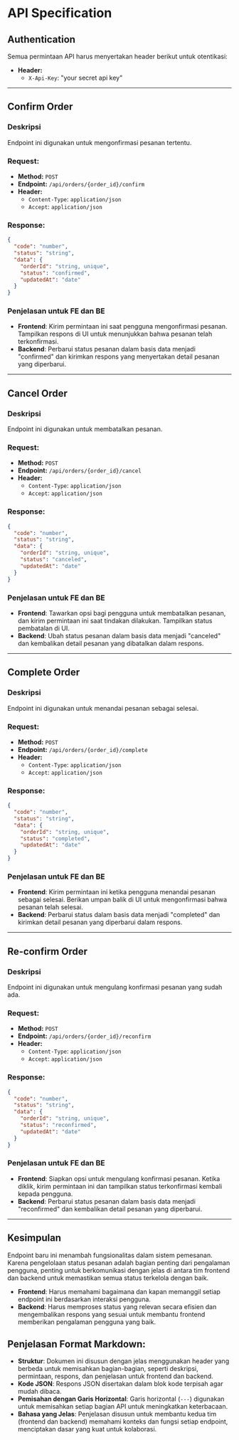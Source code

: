 

# API Specification


## Authentication


Semua permintaan API harus menyertakan header berikut untuk otentikasi:


- **Header:**
  - `X-Api-Key`: "your secret api key"


---


## Confirm Order
### Deskripsi
Endpoint ini digunakan untuk mengonfirmasi pesanan tertentu.


### **Request:**
- **Method:** `POST`
- **Endpoint:** `/api/orders/{order_id}/confirm`
- **Header:**
  - `Content-Type`: `application/json`
  - `Accept`: `application/json`


### **Response:**
```json
{
  "code": "number",
  "status": "string",
  "data": {
    "orderId": "string, unique",
    "status": "confirmed",
    "updatedAt": "date"
  }
}
```


### Penjelasan untuk FE dan BE
- **Frontend**: Kirim permintaan ini saat pengguna mengonfirmasi pesanan. Tampilkan respons di UI untuk menunjukkan bahwa pesanan telah terkonfirmasi.
- **Backend**: Perbarui status pesanan dalam basis data menjadi "confirmed" dan kirimkan respons yang menyertakan detail pesanan yang diperbarui.


---


## Cancel Order
### Deskripsi
Endpoint ini digunakan untuk membatalkan pesanan.


### **Request:**
- **Method:** `POST`
- **Endpoint:** `/api/orders/{order_id}/cancel`
- **Header:**
  - `Content-Type`: `application/json`
  - `Accept`: `application/json`


### **Response:**
```json
{
  "code": "number",
  "status": "string",
  "data": {
    "orderId": "string, unique",
    "status": "canceled",
    "updatedAt": "date"
  }
}
```


### Penjelasan untuk FE dan BE
- **Frontend**: Tawarkan opsi bagi pengguna untuk membatalkan pesanan, dan kirim permintaan ini saat tindakan dilakukan. Tampilkan status pembatalan di UI.
- **Backend**: Ubah status pesanan dalam basis data menjadi "canceled" dan kembalikan detail pesanan yang dibatalkan dalam respons.


---


## Complete Order
### Deskripsi
Endpoint ini digunakan untuk menandai pesanan sebagai selesai.


### **Request:**
- **Method:** `POST`
- **Endpoint:** `/api/orders/{order_id}/complete`
- **Header:**
  - `Content-Type`: `application/json`
  - `Accept`: `application/json`


### **Response:**
```json
{
  "code": "number",
  "status": "string",
  "data": {
    "orderId": "string, unique",
    "status": "completed",
    "updatedAt": "date"
  }
}
```


### Penjelasan untuk FE dan BE
- **Frontend**: Kirim permintaan ini ketika pengguna menandai pesanan sebagai selesai. Berikan umpan balik di UI untuk mengonfirmasi bahwa pesanan telah selesai.
- **Backend**: Perbarui status dalam basis data menjadi "completed" dan kirimkan detail pesanan yang diperbarui dalam respons.


---


## Re-confirm Order
### Deskripsi
Endpoint ini digunakan untuk mengulang konfirmasi pesanan yang sudah ada.


### **Request:**
- **Method:** `POST`
- **Endpoint:** `/api/orders/{order_id}/reconfirm`
- **Header:**
  - `Content-Type`: `application/json`
  - `Accept`: `application/json`


### **Response:**
```json
{
  "code": "number",
  "status": "string",
  "data": {
    "orderId": "string, unique",
    "status": "reconfirmed",
    "updatedAt": "date"
  }
}
```


### Penjelasan untuk FE dan BE
- **Frontend**: Siapkan opsi untuk mengulang konfirmasi pesanan. Ketika diklik, kirim permintaan ini dan tampilkan status terkonfirmasi kembali kepada pengguna.
- **Backend**: Perbarui status pesanan dalam basis data menjadi "reconfirmed" dan kembalikan detail pesanan yang diperbarui.


---


## Kesimpulan
Endpoint baru ini menambah fungsionalitas dalam sistem pemesanan. Karena pengelolaan status pesanan adalah bagian penting dari pengalaman pengguna, penting untuk berkomunikasi dengan jelas di antara tim frontend dan backend untuk memastikan semua status terkelola dengan baik.


- **Frontend**: Harus memahami bagaimana dan kapan memanggil setiap endpoint ini berdasarkan interaksi pengguna.
- **Backend**: Harus memproses status yang relevan secara efisien dan mengembalikan respons yang sesuai untuk membantu frontend memberikan pengalaman pengguna yang baik.





## Penjelasan Format Markdown:
- **Struktur**: Dokumen ini disusun dengan jelas menggunakan header yang berbeda untuk memisahkan bagian-bagian, seperti deskripsi, permintaan, respons, dan penjelasan untuk frontend dan backend.
- **Kode JSON**: Respons JSON disertakan dalam blok kode terpisah agar mudah dibaca.
- **Pemisahan dengan Garis Horizontal**: Garis horizontal (`---`) digunakan untuk memisahkan setiap bagian API untuk meningkatkan keterbacaan.
- **Bahasa yang Jelas**: Penjelasan disusun untuk membantu kedua tim (frontend dan backend) memahami konteks dan fungsi setiap endpoint, menciptakan dasar yang kuat untuk kolaborasi.

